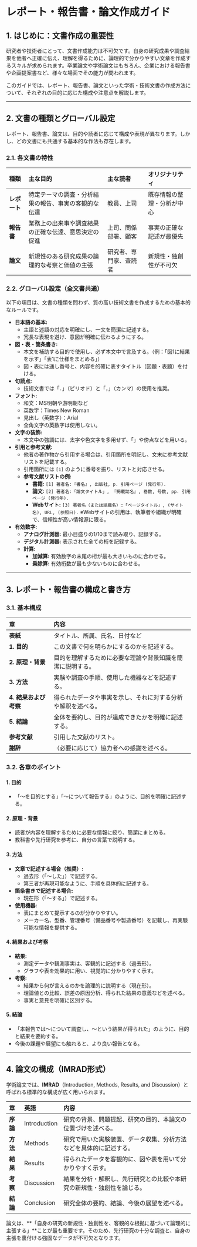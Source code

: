 
# レポート・報告書・論文作成ガイド

## 1. はじめに：文書作成の重要性

研究者や技術者にとって、文書作成能力は不可欠です。自身の研究成果や調査結果を他者へ正確に伝え、理解を得るために、論理的で分かりやすい文章を作成するスキルが求められます。卒業論文や学術論文はもちろん、企業における報告書や企画提案書など、様々な場面でその能力が問われます。

このガイドでは、レポート、報告書、論文といった学術・技術文書の作成方法について、それぞれの目的に応じた構成や注意点を解説します。

---

## 2. 文書の種類とグローバル設定

レポート、報告書、論文は、目的や読者に応じて構成や表現が異なります。しかし、どの文書にも共通する基本的な作法も存在します。

### 2.1. 各文書の特性

| 種類 | 主な目的 | 主な読者 | オリジナリティ |
| :--- | :--- | :--- | :--- |
| **レポート** | 特定テーマの調査・分析結果の報告、事実の客観的な伝達 | 教員、上司 | 既存情報の整理・分析が中心 |
| **報告書** | 業務上の出来事や調査結果の正確な伝達、意思決定の促進 | 上司、関係部署、顧客 | 事実の正確な記述が最優先 |
| **論文** | 新規性のある研究成果の論理的な考察と価値の主張 | 研究者、専門家、査読者 | 新規性・独創性が不可欠 |

### 2.2. グローバル設定（全文書共通）

以下の項目は、文書の種類を問わず、質の高い技術文書を作成するための基本的なルールです。

- **日本語の基本:**
    - 主語と述語の対応を明確にし、一文を簡潔に記述する。
    - 冗長な表現を避け、意図が明確に伝わるようにする。
- **図・表・箇条書き:**
    - 本文を補助する目的で使用し、必ず本文中で言及する。（例：「図1に結果を示す」「表1に仕様をまとめる」）
    - 図・表には通し番号と、内容を的確に表すタイトル（図題・表題）を付ける。
- **句読点:**
    - 技術文書では「．」（ピリオド）と「，」（カンマ）の使用を推奨。
- **フォント:**
    - 和文：MS明朝や游明朝など
    - 英数字：Times New Roman
    - 見出し（英数字）：Arial
    - 全角文字の英数字は使用しない。
- **文字の装飾:**
    - 本文中の強調には、太字や色文字を多用せず、「」や傍点などを用いる。
- **引用と参考文献:**
    - 他者の著作物から引用する場合は、引用箇所を明記し、文末に参考文献リストを記載する。
    - 引用箇所には `[1]` のように番号を振り、リストと対応させる。
    - **参考文献リストの例:**
        - **書籍:** `[1] 著者名:『書名』, 出版社, p. 引用ページ (発行年).`
        - **論文:** `[2] 著者名:「論文タイトル」, 『掲載誌名』, 巻数, 号数, pp. 引用ページ (発行年).`
        - **Webサイト:** `[3] 著者名（または組織名）:「ページタイトル」, (サイト名), URL, (参照日).`
        ※Webサイトの引用は、執筆者や組織が明確で、信頼性が高い情報源に限る。
- **有効数字:**
    - **アナログ計測器:** 最小目盛りの1/10まで読み取り、記録する。
    - **デジタル計測器:** 表示された全ての桁を記録する。
    - **計算:**
        - **加減算:** 有効数字の末尾の桁が最も大きいものに合わせる。
        - **乗除算:** 有効桁数が最も少ないものに合わせる。

---

## 3. レポート・報告書の構成と書き方

### 3.1. 基本構成

| 章 | 内容 |
| :--- | :--- |
| **表紙** | タイトル、所属、氏名、日付など |
| **1. 目的** | この文書で何を明らかにするのかを記述する。 |
| **2. 原理・背景** | 目的を理解するために必要な理論や背景知識を簡潔に説明する。 |
| **3. 方法** | 実験や調査の手順、使用した機器などを記述する。 |
| **4. 結果および考察** | 得られたデータや事実を示し、それに対する分析や解釈を述べる。 |
| **5. 結論** | 全体を要約し、目的が達成できたかを明確に記述する。 |
| **参考文献** | 引用した文献のリスト。 |
| **謝辞** | （必要に応じて）協力者への感謝を述べる。 |

### 3.2. 各章のポイント

#### **1. 目的**
- 「～を目的とする」「～について報告する」のように、目的を明確に記述する。

#### **2. 原理・背景**
- 読者が内容を理解するために必要な情報に絞り、簡潔にまとめる。
- 教科書や先行研究を参考に、自分の言葉で説明する。

#### **3. 方法**
- **文章で記述する場合（推奨）:**
    - 過去形（「～した」）で記述する。
    - 第三者が再現可能なように、手順を具体的に記述する。
- **箇条書きで記述する場合:**
    - 現在形（「～する」）で記述する。
- **使用機器:**
    - 表にまとめて提示するのが分かりやすい。
    - メーカー名、型番、管理番号（備品番号や製造番号）を記載し、再実験可能な情報を提供する。

#### **4. 結果および考察**
- **結果:**
    - 測定データや観測事実は、客観的に記述する（過去形）。
    - グラフや表を効果的に用い、視覚的に分かりやすく示す。
- **考察:**
    - 結果から何が言えるのかを論理的に説明する（現在形）。
    - 理論値との比較、誤差の原因分析、得られた結果の意義などを述べる。
    - 事実と意見を明確に区別する。

#### **5. 結論**
- 「本報告では～について調査し、～という結果が得られた」のように、目的と結果を要約する。
- 今後の課題や展望にも触れると、より良い報告となる。

---

## 4. 論文の構成（IMRAD形式）

学術論文では、**IMRAD**（Introduction, Methods, Results, and Discussion）と呼ばれる標準的な構成が広く用いられます。

| 章 | 英語 | 内容 |
| :--- | :--- | :--- |
| **序論** | Introduction | 研究の背景、問題提起、研究の目的、本論文の位置づけを述べる。 |
| **方法** | Methods | 研究で用いた実験装置、データ収集、分析方法などを具体的に記述する。 |
| **結果** | Results | 得られたデータを客観的に、図や表を用いて分かりやすく示す。 |
| **考察** | Discussion | 結果を分析・解釈し、先行研究との比較や本研究の新規性・独創性を論じる。 |
| **結論** | Conclusion | 研究全体の要約、結論、今後の展望を述べる。 |

論文は、**「自身の研究の新規性・独創性を、客観的な根拠に基づいて論理的に主張する」**ことが最も重要です。そのため、先行研究の十分な調査と、自身の主張を裏付ける強固なデータが不可欠となります。
